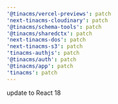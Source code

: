 ```yaml
---
'@tinacms/vercel-previews': patch
'next-tinacms-cloudinary': patch
'@tinacms/schema-tools': patch
'@tinacms/sharedctx': patch
'next-tinacms-dos': patch
'next-tinacms-s3': patch
'tinacms-authjs': patch
'@tinacms/auth': patch
'@tinacms/app': patch
'tinacms': patch
---
```


update to React 18
